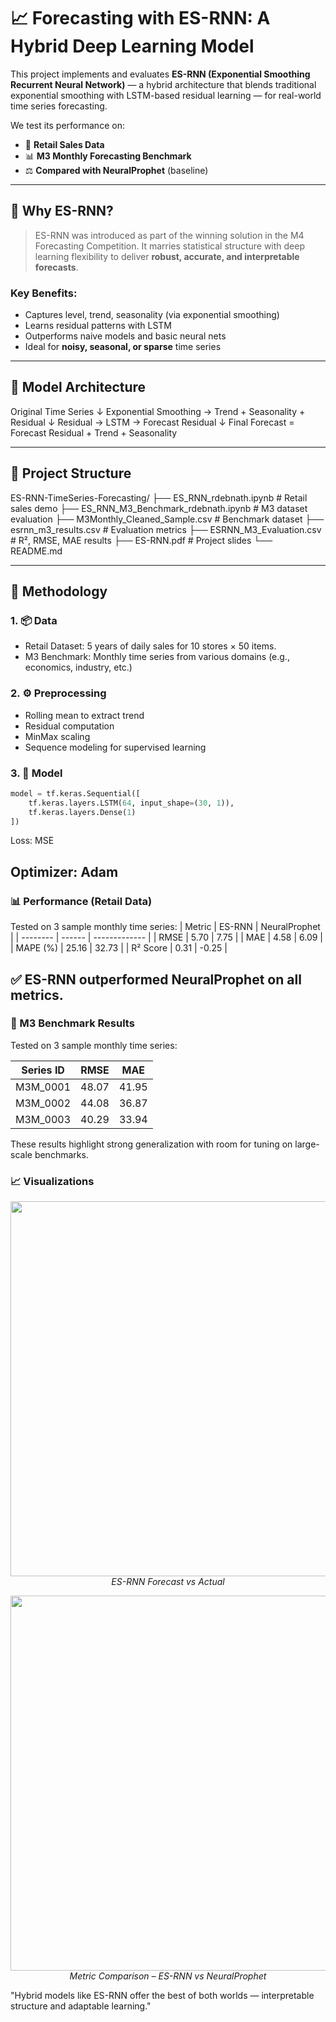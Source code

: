 # 📈 Forecasting with ES-RNN: A Hybrid Deep Learning Model

This project implements and evaluates **ES-RNN (Exponential Smoothing Recurrent Neural Network)** — a hybrid architecture that blends traditional exponential smoothing with LSTM-based residual learning — for real-world time series forecasting.

We test its performance on:
- 🛒 **Retail Sales Data**
- 📊 **M3 Monthly Forecasting Benchmark**
- ⚖️ **Compared with NeuralProphet** (baseline)

---

## 📌 Why ES-RNN?

> ES-RNN was introduced as part of the winning solution in the M4 Forecasting Competition. It marries statistical structure with deep learning flexibility to deliver **robust, accurate, and interpretable forecasts**.

### Key Benefits:
- Captures level, trend, seasonality (via exponential smoothing)
- Learns residual patterns with LSTM
- Outperforms naive models and basic neural nets
- Ideal for **noisy, seasonal, or sparse** time series

---

## 🔧 Model Architecture
Original Time Series
↓
Exponential Smoothing → Trend + Seasonality + Residual
↓
Residual → LSTM → Forecast Residual
↓
Final Forecast = Forecast Residual + Trend + Seasonality


---

## 📁 Project Structure

ES-RNN-TimeSeries-Forecasting/
├── ES_RNN_rdebnath.ipynb # Retail sales demo
├── ES_RNN_M3_Benchmark_rdebnath.ipynb # M3 dataset evaluation
├── M3Monthly_Cleaned_Sample.csv # Benchmark dataset
├── esrnn_m3_results.csv # Evaluation metrics
├── ESRNN_M3_Evaluation.csv # R², RMSE, MAE results
├── ES-RNN.pdf # Project slides
└── README.md


---

## 🔬 Methodology

### 1. 📦 Data
- Retail Dataset: 5 years of daily sales for 10 stores × 50 items.
- M3 Benchmark: Monthly time series from various domains (e.g., economics, industry, etc.)

### 2. ⚙️ Preprocessing
- Rolling mean to extract trend
- Residual computation
- MinMax scaling
- Sequence modeling for supervised learning

### 3. 🧠 Model
```python
model = tf.keras.Sequential([
    tf.keras.layers.LSTM(64, input_shape=(30, 1)),
    tf.keras.layers.Dense(1)
])
```
Loss: MSE

Optimizer: Adam
---

### 📊 Performance (Retail Data)
Tested on 3 sample monthly time series:
| Metric   | ES-RNN | NeuralProphet |
| -------- | ------ | ------------- |
| RMSE     | 5.70   | 7.75          |
| MAE      | 4.58   | 6.09          |
| MAPE (%) | 25.16  | 32.73         |
| R² Score | 0.31   | -0.25         |

✅ ES-RNN outperformed NeuralProphet on all metrics.
---

### 🧪 M3 Benchmark Results

Tested on 3 sample monthly time series:

| Series ID | RMSE  | MAE   |
| --------- | ----- | ----- |
| M3M\_0001 | 48.07 | 41.95 |
| M3M\_0002 | 44.08 | 36.87 |
| M3M\_0003 | 40.29 | 33.94 |

These results highlight strong generalization with room for tuning on large-scale benchmarks.

### 📈 Visualizations
<p align="center"> <img src="path/to/forecast_vs_actual.png" width="600"/> <br><em>ES-RNN Forecast vs Actual</em> </p> <p align="center"> <img src="path/to/barplot_metrics_comparison.png" width="600"/> <br><em>Metric Comparison – ES-RNN vs NeuralProphet</em> </p>

"Hybrid models like ES-RNN offer the best of both worlds — interpretable structure and adaptable learning."
